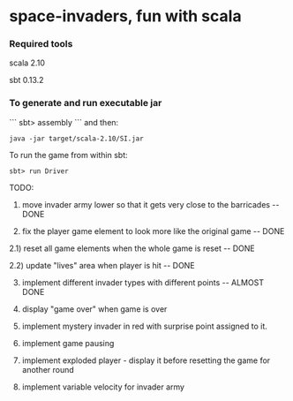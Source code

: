 space-invaders, fun with scala
==============================

<h3>Required tools</h3>

scala 2.10

sbt 0.13.2

<h3>To generate and run executable jar</h3>
```
sbt> assembly
```
and then:

```
java -jar target/scala-2.10/SI.jar
````

To run the game from within sbt:

```
sbt> run Driver
```

TODO:

1) move invader army lower so that it gets very close to the barricades -- DONE

2) fix the player game element to look more like the original game      -- DONE

2.1) reset all game elements when the whole game is reset               -- DONE

2.2) update "lives" area when player is hit                             -- DONE

3) implement different invader types with different points              -- ALMOST DONE

4) display "game over" when game is over

5) implement mystery invader in red with surprise point assigned to it.

6) implement game pausing

7) implement exploded player - display it before resetting the game for another round

8) implement variable velocity for invader army

